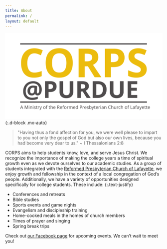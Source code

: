 ```yaml
---
title: About
permalink: /
layout: default
---
```


![logo](/assets/images/corps-at-purdue-logo.svg){:.d-block .mx-auto}

> "Having thus a fond affection for you, we were well please to impart to you not only the gospel of God but also our own lives, because you had become very dear to us." ~ I Thessalonians 2:8

CORPS aims to help students know, love, and serve Jesus Christ. We recognize the importance of making the college years a time of spiritual growth even as we devote ourselves to our academic studies. As a group of students integrated with the [Reformed Presbyterian Church of Lafayette](https://reformedlafayette.com), we enjoy growth and fellowship in the context of a local congregation of God’s people. Additionally, we have a variety of opportunities designed specifically for college students. These include:
{:.text-justify}

- Conferences and retreats
- Bible studies
- Sports events and game nights
- Evangelism and discipleship training
- Home-cooked meals in the homes of church members
- Times of prayer and singing
- Spring break trips

Check out [our Facebook page](https://facebook.com/purduecorps) for upcoming events. We can’t wait to meet you!
